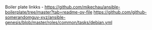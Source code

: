 Boiler plate linkks - 
https://github.com/mikechau/ansible-boilerplate/tree/master?tab=readme-ov-file
https://github.com/github-somerandomguy-xyz/ansible-genesis/blob/master/roles/common/tasks/debian.yml
